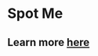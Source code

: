 <!-- # To start the backend server
### cd into server directory and enter 'npm run dev'
# To start the React Native app
### cd into the frontend/Spot-Me directory and enter 'npm start'. <br />
### With Expo Go downloaded on your phone, scan the QR code it gives you.
## IMPORTANT: in the 'frontend/Spot-Me' directory create a file called '.env' <br />
![image](https://user-images.githubusercontent.com/43146033/205471910-8bb94d8b-2126-4951-aec6-03edafbbafea.png) <br />
# Scan this code in your camera app on Iphone or in the Expo go app on Android.
  ![image](https://user-images.githubusercontent.com/43146033/208329997-8edd1a68-478a-4ca8-9277-de2976b7d84d.png)
-->
# Spot Me

## Learn more [here](https://mitchlukovsky.com/spot-me/)

